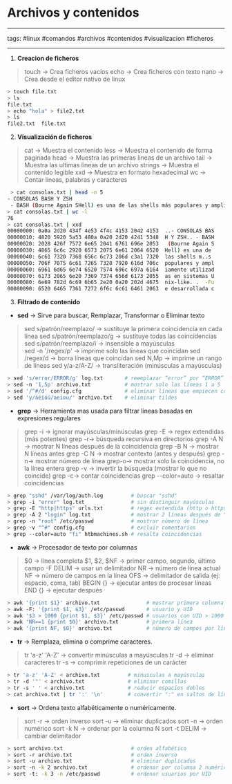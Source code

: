 # Archivos y contenidos
__________
tags: #linux #comandos #archivos #contenidos #visualizacion #ficheros
_____________________________

1. **Creacion de ficheros** 

>touch → Crea ficheros vacíos
>echo → Crea ficheros con texto
>nano → Crea desde el editor nativo de linux

```bash
> touch file.txt
> ls
file.txt 
> echo "hola" > file2.txt
> ls
file2.txt  file.txt
```

2. **Visualización de ficheros**

>cat → Muestra el contenido
>less → Muestra el contenido de forma paginada
>head → Muestra las primeras lineas de un archivo
>tail → Muestra las ultimas lineas de un archivo
>strings → Muestra el contenido legible
>xxd → Muestra en formato hexadecimal
>wc → Contar lineas, palabras y caracteres

```bash
 > cat consolas.txt | head -n 5
- CONSOLAS BASH Y ZSH
 - BASH (Bourne Again SHell) es una de las shells más populares y ampliamente utilizadas en sistemas Unix-like. 
> cat consolas.txt | wc -l 
76
> cat consolas.txt | xxd 
00000000: 0a0a 2d20 434f 4e53 4f4c 4153 2042 4153  ..- CONSOLAS BAS
00000010: 4820 5920 5a53 480a 0a20 2d20 4241 5348  H Y ZSH.. - BASH
00000020: 2028 426f 7572 6e65 2041 6761 696e 2053   (Bourne Again S
00000030: 4865 6c6c 2920 6573 2075 6e61 2064 6520  Hell) es una de 
00000040: 6c61 7320 7368 656c 6c73 206d c3a1 7320  las shells m..s 
00000050: 706f 7075 6c61 7265 7320 7920 616d 706c  populares y ampl
00000060: 6961 6d65 6e74 6520 7574 696c 697a 6164  iamente utilizad
00000070: 6173 2065 6e20 7369 7374 656d 6173 2055  as en sistemas U
00000080: 6e69 782d 6c69 6b65 2e20 0a20 202d 4675  nix-like. .  -Fu
00000090: 6520 6465 7361 7272 6f6c 6c61 6461 2063  e desarrollada c
```

3. **Filtrado de contenido** 

- **sed** → Sirve para buscar, Remplazar, Transformar o Eliminar texto

>sed s/patrón/reemplazo/ → sustituye la primera coincidencia en cada línea
>sed s/patrón/reemplazo/g → sustituye todas las coincidencias    
>sed s/patrón/reemplazo/i → insensible a mayúsculas   
>sed -n '/regex/p' → imprime solo las líneas que coincidan
>sed /regex/d → borra líneas que coincidan
>sed N,Mp → imprime un rango de líneas
>sed y/a-z/A-Z/ → transliteración (minúsculas a mayúsculas)

```bash
> sed 's/error/ERROR/g' log.txt       # reemplazar “error” por “ERROR”
> sed -n '1,5p' archivo.txt           # mostrar solo las líneas 1 a 5
> sed '/^#/d' config.cfg              # eliminar líneas que empiecen con #
> sed 'y/áéíóú/aeiou/' archivo.txt    # eliminar tildes
```

- **grep** → Herramienta mas usada para filtrar lineas basadas en expresiones regulares 

 >grep -i → ignorar mayúsculas/minúsculas
 >grep -E → regex extendidas (más potentes)
 >grep -r→ búsqueda recursiva en directorios
 >grep -A N → mostrar N líneas después de la coincidencia
 >grep -B N → mostrar N líneas antes
 >grep -C N → mostrar contexto (antes y después)
 >grep -n→ mostrar número de línea
 >grep-o→ mostrar solo la coincidencia, no la línea entera
 >grep -v → invertir la búsqueda (mostrar lo que no coincide)
 >grep -c→ contar coincidencias
 >grep --color=auto → resaltar coincidencias
 
 ```bash
> grep "sshd" /var/log/auth.log         # buscar "sshd"
> grep -i "error" log.txt               # sin distinguir mayúsculas
> grep -E "http|https" urls.txt         # regex extendida (http o https)
> grep -A 2 "login" log.txt             # mostrar 2 líneas después de "login"
> grep -n "root" /etc/passwd            # mostrar número de línea
> grep -v "^#" config.cfg               # excluir comentarios
> grep --color=auto "fi" htbmachines.sh # resalta coincidencias
 ```

- **awk** → Procesador de texto por columnas

>$0 → línea completa
>$1, $2, $NF → primer campo, segundo, último campo
>-F DELIM → usar un delimitador
>NR → número de línea actual
>NF → número de campos en la línea
>OFS → delimitador de salida (ej: espacio, coma, tab)
>BEGIN {} → ejecutar antes de procesar líneas
>END {} → ejecutar después

```bash
> awk '{print $1}' archivo.txt               # mostrar primera columna
> awk -F: '{print $1, $3}' /etc/passwd       # usuario y UID
> awk '$3 > 1000 {print $1, $3}' /etc/passwd # usuarios con UID > 1000
> awk 'NR==1 {print $0}' archivo.txt         # primera línea
> awk '{print NF, $0}' archivo.txt           # número de campos por línea
```

- **tr** → Remplaza, elimina o comprime caracteres.

>tr 'a-z' 'A-Z' → convertir minúsculas a mayúsculas
>tr -d → eliminar caracteres
>tr -s → comprimir repeticiones de un carácter

```bash 
> tr 'a-z' 'A-Z' < archivo.txt         # minusculas a mayúsculas
> tr -d '"' < archivo.txt              # eliminar comillas
> tr -s ' ' < archivo.txt              # reducir espacios dobles
> cat archivo.txt | tr ':' '\n'        # convertir ":" en saltos de línea
```

-  **sort** → Ordena texto alfabéticamente o numéricamente.

>sort -r → orden inverso
>sort -u → eliminar duplicados
>sort -n → orden numérico
>sort -k N → ordenar por la columna N
>sort -t DELIM → cambiar delimitador

```bash
> sort archivo.txt                      # orden alfabético
> sort -r archivo.txt                   # orden inverso
> sort -u archivo.txt                   # eliminar duplicados
> sort -n -k 2 archivo.txt              # ordenar por columna 2 numérica
> sort -t: -k 3 -n /etc/passwd          # ordenar usuarios por UID
```

